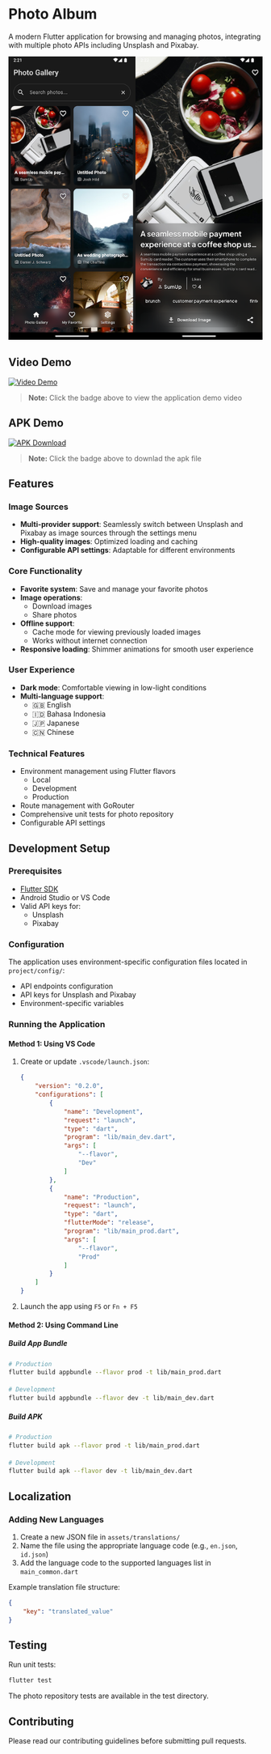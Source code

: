 # Photo Album

A modern Flutter application for browsing and managing photos, integrating with multiple photo APIs including Unsplash and Pixabay.

![Screenshot](screenshot/download.png)

## Video Demo

[![Video Demo](https://img.shields.io/badge/Watch-Video%20Demo-blue?style=for-the-badge)](https://drive.google.com/file/d/10RLBRyjg1n3Jyfk37iJGh7vt-KHQOIbh/view?usp=sharing)

> **Note:** Click the badge above to view the application demo video

## APK Demo

[![APK Download](https://img.shields.io/badge/Download-APK%20File-green?style=for-the-badge&logo=android&logoColor=white)](https://drive.google.com/file/d/1YHj4bkIed5LVzQg69x8fVN3XnWcbSeDw/view?usp=sharing)

> **Note:** Click the badge above to downlad the apk file

## Features

### Image Sources

- **Multi-provider support**: Seamlessly switch between Unsplash and Pixabay as image sources through the settings menu
- **High-quality images**: Optimized loading and caching
- **Configurable API settings**: Adaptable for different environments

### Core Functionality

- **Favorite system**: Save and manage your favorite photos
- **Image operations**:
  - Download images
  - Share photos
- **Offline support**:
  - Cache mode for viewing previously loaded images
  - Works without internet connection
- **Responsive loading**: Shimmer animations for smooth user experience

### User Experience

- **Dark mode**: Comfortable viewing in low-light conditions
- **Multi-language support**:
  - 🇬🇧 English
  - 🇮🇩 Bahasa Indonesia
  - 🇯🇵 Japanese
  - 🇨🇳 Chinese

### Technical Features

- Environment management using Flutter flavors
  - Local
  - Development
  - Production
- Route management with GoRouter
- Comprehensive unit tests for photo repository
- Configurable API settings

## Development Setup

### Prerequisites

- [Flutter SDK](https://flutter.dev/docs/get-started/install)
- Android Studio or VS Code
- Valid API keys for:
  - Unsplash
  - Pixabay

### Configuration

The application uses environment-specific configuration files located in `project/config/`:

- API endpoints configuration
- API keys for Unsplash and Pixabay
- Environment-specific variables

### Running the Application

#### Method 1: Using VS Code

1. Create or update `.vscode/launch.json`:

    ```json
    {
        "version": "0.2.0",
        "configurations": [
            {
                "name": "Development",
                "request": "launch",
                "type": "dart",
                "program": "lib/main_dev.dart",
                "args": [
                    "--flavor",
                    "Dev"
                ]
            },
            {
                "name": "Production",
                "request": "launch",
                "type": "dart",
                "flutterMode": "release",
                "program": "lib/main_prod.dart",
                "args": [
                    "--flavor",
                    "Prod"
                ]
            }
        ]
    }
    ```

2. Launch the app using `F5` or `Fn + F5`

#### Method 2: Using Command Line

##### Build App Bundle

```bash
# Production
flutter build appbundle --flavor prod -t lib/main_prod.dart

# Development
flutter build appbundle --flavor dev -t lib/main_dev.dart
```

##### Build APK

```bash
# Production
flutter build apk --flavor prod -t lib/main_prod.dart

# Development
flutter build apk --flavor dev -t lib/main_dev.dart
```

## Localization

### Adding New Languages

1. Create a new JSON file in `assets/translations/`
2. Name the file using the appropriate language code (e.g., `en.json`, `id.json`)
3. Add the language code to the supported languages list in `main_common.dart`

Example translation file structure:

```json
{
    "key": "translated_value"
}
```

## Testing

Run unit tests:

```bash
flutter test
```

The photo repository tests are available in the test directory.

## Contributing

Please read our contributing guidelines before submitting pull requests.
